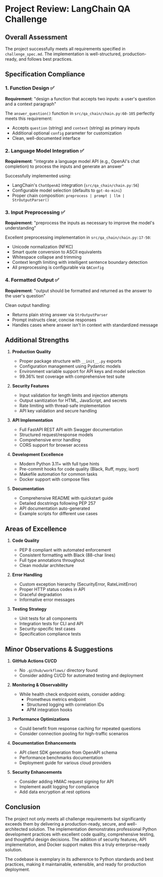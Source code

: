 # Project Review: LangChain QA Challenge

## Overall Assessment
The project successfully meets all requirements specified in `challenge_spec.md`. The implementation is well-structured, production-ready, and follows best practices.

## Specification Compliance

### 1. Function Design ✅
**Requirement**: "design a function that accepts two inputs: a user's question and a context paragraph"

The `answer_question()` function in `src/qa_chain/chain.py:60-105` perfectly meets this requirement:
- Accepts `question` (string) and `context` (string) as primary inputs
- Additional optional `config` parameter for customization
- Clean, well-documented interface

### 2. Language Model Integration ✅
**Requirement**: "integrate a language model API (e.g., OpenAI's chat completion) to process the inputs and generate an answer"

Successfully implemented using:
- LangChain's `ChatOpenAI` integration (`src/qa_chain/chain.py:56`)
- Configurable model selection (defaults to `gpt-4o-mini`)
- Proper chain composition: `preprocess | prompt | llm | StrOutputParser()`

### 3. Input Preprocessing ✅
**Requirement**: "preprocess the inputs as necessary to improve the model's understanding"

Excellent preprocessing implementation in `src/qa_chain/chain.py:17-50`:
- Unicode normalization (NFKC)
- Smart quote conversion to ASCII equivalents
- Whitespace collapse and trimming
- Context length limiting with intelligent sentence boundary detection
- All preprocessing is configurable via `QAConfig`

### 4. Formatted Output ✅
**Requirement**: "output should be formatted and returned as the answer to the user's question"

Clean output handling:
- Returns plain string answer via `StrOutputParser`
- Prompt instructs clear, concise responses
- Handles cases where answer isn't in context with standardized message

## Additional Strengths

1. **Production Quality**
   - Proper package structure with `__init__.py` exports
   - Configuration management using Pydantic models
   - Environment variable support for API keys and model selection
   - 99.36% test coverage with comprehensive test suite

2. **Security Features**
   - Input validation for length limits and injection attempts
   - Output sanitization for HTML, JavaScript, and secrets
   - Rate limiting with thread-safe implementation
   - API key validation and secure handling

3. **API Implementation**
   - Full FastAPI REST API with Swagger documentation
   - Structured request/response models
   - Comprehensive error handling
   - CORS support for browser access

4. **Development Excellence**
   - Modern Python 3.11+ with full type hints
   - Pre-commit hooks for code quality (Black, Ruff, mypy, isort)
   - Makefile automation for common tasks
   - Docker support with compose files

5. **Documentation**
   - Comprehensive README with quickstart guide
   - Detailed docstrings following PEP 257
   - API documentation auto-generated
   - Example scripts for different use cases

## Areas of Excellence

1. **Code Quality**
   - PEP 8 compliant with automated enforcement
   - Consistent formatting with Black (88-char lines)
   - Full type annotations throughout
   - Clean modular architecture

2. **Error Handling**
   - Custom exception hierarchy (SecurityError, RateLimitError)
   - Proper HTTP status codes in API
   - Graceful degradation
   - Informative error messages

3. **Testing Strategy**
   - Unit tests for all components
   - Integration tests for CLI and API
   - Security-specific test cases
   - Specification compliance tests

## Minor Observations & Suggestions

1. **GitHub Actions CI/CD**
   - No `.github/workflows/` directory found
   - Consider adding CI/CD for automated testing and deployment

2. **Monitoring & Observability**
   - While health check endpoint exists, consider adding:
     - Prometheus metrics endpoint
     - Structured logging with correlation IDs
     - APM integration hooks

3. **Performance Optimizations**
   - Could benefit from response caching for repeated questions
   - Consider connection pooling for high-traffic scenarios

4. **Documentation Enhancements**
   - API client SDK generation from OpenAPI schema
   - Performance benchmarks documentation
   - Deployment guide for various cloud providers

5. **Security Enhancements**
   - Consider adding HMAC request signing for API
   - Implement audit logging for compliance
   - Add data encryption at rest options

## Conclusion

The project not only meets all challenge requirements but significantly exceeds them by delivering a production-ready, secure, and well-architected solution. The implementation demonstrates professional Python development practices with excellent code quality, comprehensive testing, and thoughtful design decisions. The addition of security features, API implementation, and Docker support makes this a truly enterprise-ready solution.

The codebase is exemplary in its adherence to Python standards and best practices, making it maintainable, extensible, and ready for production deployment.
